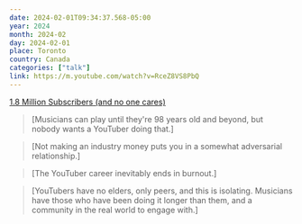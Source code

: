 ```yaml
---
date: 2024-02-01T09:34:37.568-05:00
year: 2024
month: 2024-02
day: 2024-02-01
place: Toronto
country: Canada
categories: ["talk"]
link: https://m.youtube.com/watch?v=RceZ8VS8PbQ
---
```

[1.8 Million Subscribers (and no one cares)](https://m.youtube.com/watch?v=RceZ8VS8PbQ)

> [Musicians can play until they're 98 years old and beyond, but nobody wants a YouTuber doing that.]

> [Not making an industry money puts you in a somewhat adversarial relationship.]

> [The YouTuber career inevitably ends in burnout.]

> [YouTubers have no elders, only peers, and this is isolating. Musicians have those who have been doing it longer than them, and a community in the real world to engage with.]
